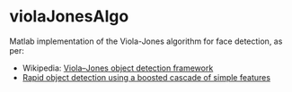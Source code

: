 # violaJonesAlgo

Matlab implementation of the Viola-Jones algorithm for face detection, as per:
- Wikipedia: [Viola–Jones object detection framework](https://en.wikipedia.org/wiki/Viola%E2%80%93Jones_object_detection_framework)
- [Rapid object detection using a boosted cascade of simple features](https://ieeexplore.ieee.org/document/990517)
